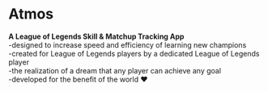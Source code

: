 # Atmos
__A League of Legends Skill & Matchup Tracking App__  
-designed to increase speed and efficiency of learning new champions  
-created for League of Legends players by a dedicated League of Legends player  
-the realization of a dream that any player can achieve any goal  
-developed for the benefit of the world ❤️
